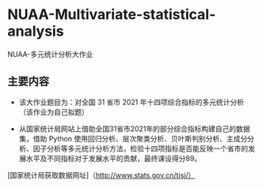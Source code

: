 # NUAA-Multivariate-statistical-analysis
NUAA-多元统计分析大作业

## 主要内容

+ 该大作业题目为：对全国 31 省市 2021 年十四项综合指标的多元统计分析（该作业为自己拟题）

+ 从国家统计局网站上借助全国31省市2021年的部分综合指标构建自己的数据集，借助 Python 使用回归分析、层次聚类分析、贝叶斯判别分析、主成分分析、因子分析等多元统计分析方法，检验十四项指标是否能反映一个省市的发展水平及不同指标对于发展水平的贡献，最终课设得分89。

[国家统计局获取数据网址]（http://www.stats.gov.cn/tjsj/）
